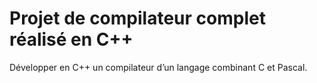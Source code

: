# Projet de compilateur complet réalisé en C++
Développer en C++ un compilateur d’un langage combinant C et Pascal.
